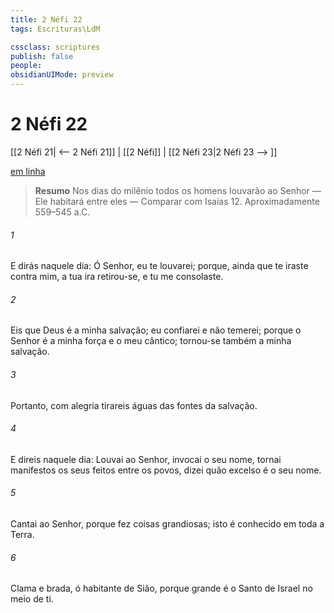```yaml
---
title: 2 Néfi 22
tags: Escrituras\LdM

cssclass: scriptures
publish: false
people:
obsidianUIMode: preview
---
```


# 2 Néfi 22
[[2 Néfi 21| <-- 2 Néfi 21]] | [[2 Néfi]] | [[2 Néfi 23|2 Néfi 23 --> ]]

[em linha](https://churchofjesuschrist.org/study/scriptures/bofm/2-ne/22?lang=por)

> __Resumo__
Nos dias do milênio todos os homens louvarão ao Senhor — Ele habitará entre eles — Comparar com Isaías 12. Aproximadamente 559–545 a.C.

###### 1 
E dirás naquele dia: Ó Senhor, eu te louvarei; porque, ainda que te iraste contra mim, a tua ira retirou-se, e tu me consolaste.

###### 2 
Eis que Deus é a minha salvação; eu confiarei e não temerei; porque o Senhor  é a minha força e o meu cântico; tornou-se também a minha salvação.

###### 3 
Portanto, com alegria tirareis águas das fontes da salvação.

###### 4 
E direis naquele dia: Louvai ao Senhor, invocai o seu nome, tornai manifestos os seus feitos entre os povos, dizei quão excelso é o seu nome.

###### 5 
Cantai ao Senhor, porque fez coisas grandiosas; isto é conhecido em toda a Terra.

###### 6 
Clama e brada, ó habitante de Sião, porque grande é o Santo de Israel no meio de ti.

